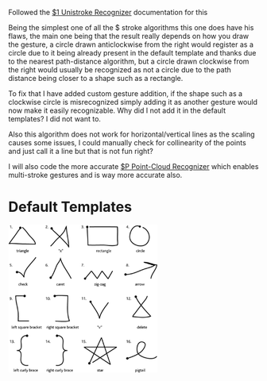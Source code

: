 Followed the [$1 Unistroke Recognizer](https://depts.washington.edu/acelab/proj/dollar/index.html) documentation for this<br>

Being the simplest one of all the $ stroke algorithms this one does have his flaws, the main one being that the result really depends on how you draw the gesture, a circle drawn anticlockwise from the right would register as a circle due to it being already present in the default template and thanks due to the nearest path-distance algorithm, but a circle drawn clockwise from the right would usually be recognized as not a circle due to the path distance being closer to a shape such as a rectangle.<br>

To fix that I have added custom gesture addition, if the shape such as a clockwise circle is misrecognized simply adding it as another gesture would now make it easily recognizable. Why did I not add it in the default templates? I did not want to.<br>

Also this algorithm does not work for horizontal/vertical lines as the scaling causes some issues, I could manually check for collinearity of the points and just call it a line but that is not fun right?<br>

I will also code the more accurate [$P Point-Cloud Recognizer](https://depts.washington.edu/acelab/proj/dollar/pdollar.html) which enables multi-stroke gestures and is way more accurate also.

# Default Templates

<img align="center" width="300" src="default_templates.png" />